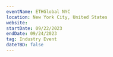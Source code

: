 ```yaml
---
eventName: ETHGlobal NYC
location: New York City, United States
website: 
startDate: 09/22/2023
endDate: 09/24/2023
tag: Industry Event
dateTBD: false
---
```

